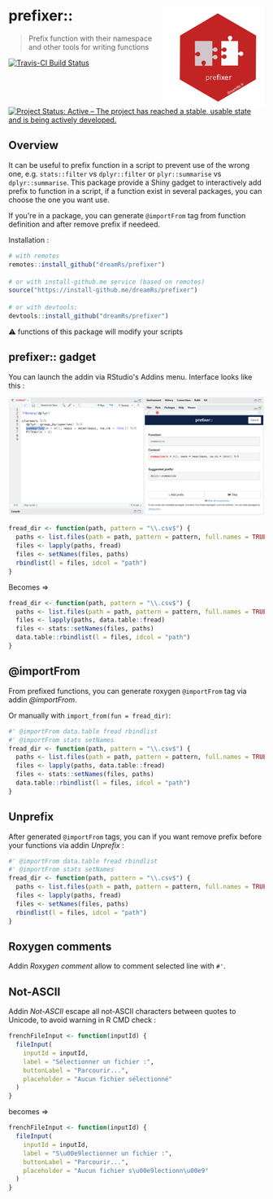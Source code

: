 # prefixer:: <img src="man/figures/logo_prefixer.png" width=200 align="right" />

> Prefix function with their namespace and other tools for writing functions

[![Travis-CI Build Status](https://travis-ci.org/dreamRs/prefixer.svg?branch=master)](https://travis-ci.org/dreamRs/prefixer)
[![Project Status: Active – The project has reached a stable, usable state and is being actively developed.](http://www.repostatus.org/badges/latest/active.svg)](http://www.repostatus.org/#active)


## Overview

It can be useful to prefix function in a script to prevent use of the wrong one, e.g. `stats::filter` vs `dplyr::filter` or `plyr::summarise` vs `dplyr::summarise`.
This package provide a Shiny gadget to interactively add prefix to function in a script, if a function exist in several packages, you can choose the one you want use.

If you're in a package, you can generate `@importFrom` tag from function definition and after remove prefix if needeed.


Installation :

```r
# with remotes
remotes::install_github("dreamRs/prefixer")

# or with install-github.me service (based on remotes)
source("https://install-github.me/dreamRs/prefixer")

# or with devtools:
devtools::install_github("dreamRs/prefixer")
```


:warning: functions of this package will modify your scripts



## prefixer:: gadget

You can launch the addin via RStudio's Addins menu. Interface looks like this :

![](inst/img/prefixerUI.png)


```r
fread_dir <- function(path, pattern = "\\.csv$") {
  paths <- list.files(path = path, pattern = pattern, full.names = TRUE)
  files <- lapply(paths, fread)
  files <- setNames(files, paths)
  rbindlist(l = files, idcol = "path")
}
```

Becomes => 

```r
fread_dir <- function(path, pattern = "\\.csv$") {
  paths <- list.files(path = path, pattern = pattern, full.names = TRUE)
  files <- lapply(paths, data.table::fread)
  files <- stats::setNames(files, paths)
  data.table::rbindlist(l = files, idcol = "path")
}
```




## @importFrom

From prefixed functions, you can generate roxygen `@importFrom` tag via addin *@importFrom*.

Or manually with `import_from(fun = fread_dir)`:

```r
#' @importFrom data.table fread rbindlist
#' @importFrom stats setNames
fread_dir <- function(path, pattern = "\\.csv$") {
  paths <- list.files(path = path, pattern = pattern, full.names = TRUE)
  files <- lapply(paths, data.table::fread)
  files <- stats::setNames(files, paths)
  data.table::rbindlist(l = files, idcol = "path")
}
```


## Unprefix

After generated `@importFrom` tags, you can if you want remove prefix before your functions via addin *Unprefix* : 

```r
#' @importFrom data.table fread rbindlist
#' @importFrom stats setNames
fread_dir <- function(path, pattern = "\\.csv$") {
  paths <- list.files(path = path, pattern = pattern, full.names = TRUE)
  files <- lapply(paths, fread)
  files <- setNames(files, paths)
  rbindlist(l = files, idcol = "path")
}
```


## Roxygen comments

Addin *Roxygen comment* allow to comment selected line with `#'`.


## Not-ASCII

Addin *Not-ASCII* escape all not-ASCII characters between quotes to Unicode, to avoid warning in R CMD check :

```r
frenchFileInput <- function(inputId) {
  fileInput(
    inputId = inputId,
    label = "Sélectionner un fichier :",
    buttonLabel = "Parcourir...",
    placeholder = "Aucun fichier sélectionné"
  )
}
```
becomes =>

```r
frenchFileInput <- function(inputId) {
  fileInput(
    inputId = inputId,
    label = "S\u00e9lectionner un fichier :",
    buttonLabel = "Parcourir...",
    placeholder = "Aucun fichier s\u00e9lectionn\u00e9"
  )
}
```

